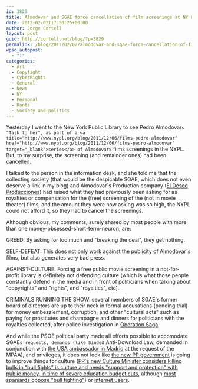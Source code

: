 ```yaml
---
id: 3829
title: Almodovar and SGAE force cancellation of film screenings at NY Library
date: 2012-02-02T17:50:25+00:00
author: Jorge Cortell
layout: post
guid: http://cortell.net/blog/?p=3829
permalink: /blog/2012/02/02/almodovar-and-sgae-force-cancellation-of-film-screenings-at-ny-library/
wpsd_autopost:
  - "1"
categories:
  - Art
  - Copyfight
  - CyberRights
  - General
  - News
  - NY
  - Personal
  - Rants
  - Society and politics
---
```

Yesterday I went to the New York Public Library to see Pedro Almodovar`s "Talk to her", as part of a <a title="http://www.nypl.org/blog/2011/12/06/films-pedro-almodovar" href="http://www.nypl.org/blog/2011/12/06/films-pedro-almodovar" target="_blank">series</a> of Almodovar`s films screenings in the NYPL. But, to my surprise, the screening (and remainder ones) had been <a title="http://www.nypl.org/locations/tid/45/node/146950?lref=45%2Fcalendar" href="http://www.nypl.org/locations/tid/45/node/146950?lref=45%2Fcalendar" target="_blank">cancelled</a>.

I talked to the person in the information desk, and she told me that the collecting society (that would be the despicable SGAE, which does not even deserve a link in my blog) and Almodovar`s Production company (<a title="http://www.eldeseo.es/eldeseo.asp" href="http://www.eldeseo.es/eldeseo.asp" target="_blank">El Deseo Producciones</a>) had raised what they had previously been asking for as royalties or compensation for the (free) screening of the (not in movie theater) films, and the amount they were now asking was so high, the NYPL could not afford it, so they had to cancel the screenings.

Although obvious, my comments, surely shared by most people with more than one money-obsessed-short-term-neuron, are:

GREED: By asking for too much and "breaking the deal", they get nothing.

SELF-DEFEAT: This does not only work against the publicity of Almodovar`s films, but also generates very bad press.

AGAINST-CULTURE: Forcing a free public movie screening in a not-for-profit library is definitely not defending culture (which is what those people constantly defend in the media and in front of politicians when talking about "copyrights" and "rights", and "royalties", etc).

CRIMINALS RUNNING THE SHOW: several members of SGAE`s former board of directors are up to their neck in formal accusations (pending trial) for money embezzlement, corruption, and other "cultural acts" such as paying for prostitutes and champagne and dinners for politicians with the royalties collected, after police investigation in <a title="http://es.wikipedia.org/wiki/Operaci%C3%B3n_Saga" href="http://es.wikipedia.org/wiki/Operaci%C3%B3n_Saga" target="_blank">Operation Saga</a>.

And while the PSOE political party made all efforts possible to accomodate SGAE`s requests, demands (like Sinde`s Anti-Download Law, demanded in conjunction with <a title="http://www.elpais.com/articulo/espana/Cable/presiones/Espana/combata/pirateria/elpepuesp/20101203elpepunac_46/Tes" href="http://www.elpais.com/articulo/espana/Cable/presiones/Espana/combata/pirateria/elpepuesp/20101203elpepunac_46/Tes" target="_blank">the USA ambassador in Madrid</a> at the request of the MPAA), and privileges, it does not look like <a title="http://noticias.lainformacion.com/economia-negocios-y-finanzas/empresas/eeuu-ve-muy-buena-senal-que-el-gobierno-del-pp-aprobara-rapido-la-ley-sinde_zDorQBBJdZUpL8xKnEtBa3/" href="http://noticias.lainformacion.com/economia-negocios-y-finanzas/empresas/eeuu-ve-muy-buena-senal-que-el-gobierno-del-pp-aprobara-rapido-la-ley-sinde_zDorQBBJdZUpL8xKnEtBa3/" target="_blank">the new PP government</a> is going to improve things for culture (<a title="http://www.20minutos.es/noticia/1295547/0/wert/cambio/modelo-negocio-consumo/" href="http://www.20minutos.es/noticia/1295547/0/wert/cambio/modelo-negocio-consumo/" target="_blank">PP`s new Culture Minister considers killing bulls in "bull fights" is culture and needs "support and protection" with public money, in time of severe education budget cuts</a>, although <a title="http://www.slideshare.net/MartaEstebanMiano/los-espaoles-y-los-toros-encuestas" href="http://www.slideshare.net/MartaEstebanMiano/los-espaoles-y-los-toros-encuestas" target="_blank">most spaniards oppose "bull fighting"</a>) or <a title="http://www.internautas.org/pagweb/22.html" href="http://www.internautas.org/pagweb/22.html" target="_blank">internet users</a>.